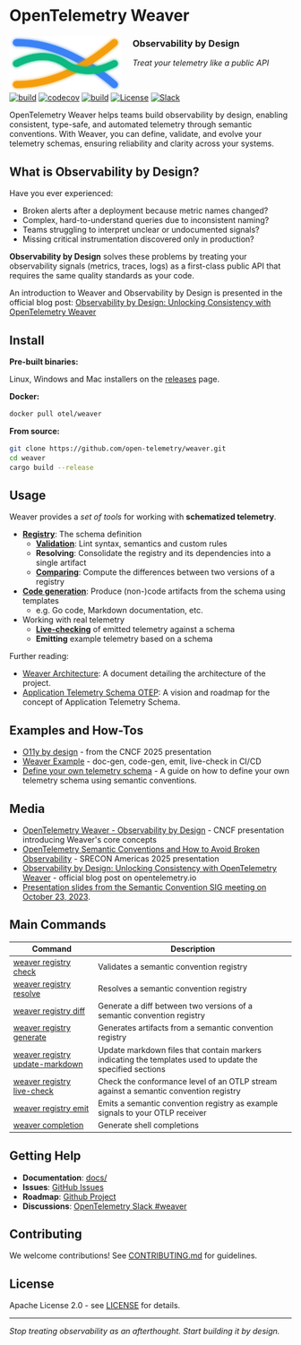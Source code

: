 # OpenTelemetry Weaver

<p align="left">
  <img src="docs/images/weaver-logo.svg" alt="OpenTelemetry Weaver" width="200" height="100" align="left" style="margin-right: 20px;">
</p>

### Observability by Design

_Treat your telemetry like a public API_

&nbsp;

[![build](https://github.com/open-telemetry/weaver/actions/workflows/ci.yml/badge.svg)](https://github.com/open-telemetry/weaver/actions/workflows/ci.yml)
[![codecov](https://codecov.io/gh/open-telemetry/weaver/graph/badge.svg?token=tmWKFoMT2G)](https://codecov.io/gh/open-telemetry/weaver)
[![build](https://github.com/open-telemetry/weaver/actions/workflows/audit.yml/badge.svg)](https://github.com/open-telemetry/weaver/actions/workflows/audit.yml)
[![License](https://img.shields.io/badge/License-Apache_2.0-blue.svg)](https://opensource.org/licenses/Apache-2.0)
[![Slack](https://img.shields.io/badge/Slack-OpenTelemetry_Weaver-purple)](https://cloud-native.slack.com/archives/C0697EXNTL3)

OpenTelemetry Weaver helps teams build observability by design, enabling consistent, type-safe, and automated telemetry through semantic conventions. With Weaver, you can define, validate, and evolve your telemetry schemas, ensuring reliability and clarity across your systems.

## What is Observability by Design?

Have you ever experienced:

- Broken alerts after a deployment because metric names changed?
- Complex, hard-to-understand queries due to inconsistent naming?
- Teams struggling to interpret unclear or undocumented signals?
- Missing critical instrumentation discovered only in production?

**Observability by Design** solves these problems by treating your observability signals (metrics, traces, logs) as a first-class public API that requires the same quality standards as your code.

An introduction to Weaver and Observability by Design is presented in the official blog post: [Observability by Design: Unlocking Consistency with OpenTelemetry Weaver](https://opentelemetry.io/blog/2025/otel-weaver/)

## Install

**Pre-built binaries:**

Linux, Windows and Mac installers on the [releases](https://github.com/open-telemetry/weaver/releases) page.

**Docker:**

```bash
docker pull otel/weaver
```

**From source:**

```bash
git clone https://github.com/open-telemetry/weaver.git
cd weaver
cargo build --release
```

## Usage

Weaver provides a _set of tools_ for working with **schematized telemetry**.

- **[Registry](./docs/registry.md)**: The schema definition
  - [**Validation**](./docs/validate.md): Lint syntax, semantics and custom rules
  - **Resolving**: Consolidate the registry and its dependencies into a single artifact
  - [**Comparing**](docs/schema-changes.md): Compute the differences between two versions of a registry
- [**Code generation**](./docs/codegen.md): Produce (non-)code artifacts from the schema using templates
  - e.g. Go code, Markdown documentation, etc.
- Working with real telemetry
  - [**Live-checking**](/crates/weaver_live_check/README.md) of emitted telemetry against a schema
  - **Emitting** example telemetry based on a schema

Further reading:
- [Weaver Architecture](docs/architecture.md): A document detailing the architecture of the project.
- [Application Telemetry Schema OTEP](https://github.com/open-telemetry/oteps/blob/main/text/0243-app-telemetry-schema-vision-roadmap.md): A vision and roadmap for the concept of Application Telemetry Schema.

## Examples and How-Tos

- [O11y by design](https://github.com/jsuereth/o11y-by-design/) - from the CNCF 2025 presentation
- [Weaver Example](https://github.com/jerbly/weaver-example) - doc-gen, code-gen, emit, live-check in CI/CD
- [Define your own telemetry schema](docs/define-your-own-telemetry-schema.md) - A guide on how to define your own
  telemetry schema using semantic conventions.


## Media

- [OpenTelemetry Weaver - Observability by Design](https://www.youtube.com/watch?v=BJt6LyJEYD0) - CNCF presentation introducing Weaver's core concepts
- [OpenTelemetry Semantic Conventions and How to Avoid Broken Observability](https://www.youtube.com/watch?v=Vd6MheRkHss) - SRECON Americas 2025 presentation
- [Observability by Design: Unlocking Consistency with OpenTelemetry Weaver](https://opentelemetry.io/blog/2025/otel-weaver/) - official blog post on opentelemetry.io
- [Presentation slides from the Semantic Convention SIG meeting on October 23, 2023](https://docs.google.com/presentation/d/1nxt5VFlC1mUjZ8eecUYK4e4SxThpIVj1IRnIcodMsNI/edit?usp=sharing).

## Main Commands

| Command                                                                   | Description                                 |
|---------------------------------------------------------------------------|---------------------------------------------|
| [weaver registry check](docs/usage.md#registry-check)                     | Validates a semantic convention registry    |
| [weaver registry resolve](docs/usage.md#registry-resolve)                 | Resolves a semantic convention registry     |
| [weaver registry diff](docs/usage.md#registry-diff)                       | Generate a diff between two versions of a semantic convention registry |
| [weaver registry generate](docs/usage.md#registry-generate)               | Generates artifacts from a semantic convention registry  |
| [weaver registry update-markdown](docs/usage.md#registry-update-markdown) | Update markdown files that contain markers indicating the templates used to update the specified sections |
| [weaver registry live-check](docs/usage.md#registry-live-check)           | Check the conformance level of an OTLP stream against a semantic convention registry |
| [weaver registry emit](docs/usage.md#registry-emit)                       | Emits a semantic convention registry as example signals to your OTLP receiver |
| [weaver completion](docs/usage.md#completion)                             | Generate shell completions |


## Getting Help

- **Documentation**: [docs/](docs/)
- **Issues**: [GitHub Issues](https://github.com/open-telemetry/weaver/issues)
- **Roadmap**: [Github Project](https://github.com/orgs/open-telemetry/projects/74)
- **Discussions**: [OpenTelemetry Slack #weaver](https://cloud-native.slack.com/archives/C0697EXNTL3)

## Contributing

We welcome contributions! See [CONTRIBUTING.md](CONTRIBUTING.md) for guidelines.

## License

Apache License 2.0 - see [LICENSE](LICENSE) for details.

---

_Stop treating observability as an afterthought. Start building it by design._
